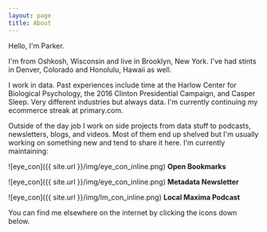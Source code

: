 ```yaml
---
layout: page
title: About
---
```


Hello, I'm Parker.

I'm from Oshkosh, Wisconsin and live in Brooklyn, New York. I've had stints in Denver, Colorado and Honolulu, Hawaii as well.

I work in data. Past experiences include time at the Harlow Center for Biological Psychology, the 2016 Clinton Presidential Campaign, and Casper Sleep. Very different industries but always data. I'm currently continuing my ecommerce streak at primary.com.

Outside of the day job I work on side projects from data stuff to podcasts, newsletters, blogs, and videos. Most of them end up shelved but I'm usually working on something new and tend to share it here. I'm currently maintaining:

![eye_con]({{ site.url }}/img/eye_con_inline.png) **Open Bookmarks**

![eye_con]({{ site.url }}/img/eye_con_inline.png) **Metadata Newsletter**

![eye_con]({{ site.url }}/img/lm_con_inline.png) **Local Maxima Podcast**  

You can find me elsewhere on the internet by clicking the icons down below.
